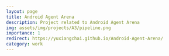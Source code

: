 ```yaml
---
layout: page
title: Android Agent Arena
description: Project related to Android Agent Arena
img: assets/img/projects/A3/pipeline.png
importance: 1
redirect: https://yuxiangchai.github.io/Android-Agent-Arena/
category: work
---
```

